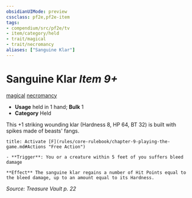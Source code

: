 ```yaml
---
obsidianUIMode: preview
cssclass: pf2e,pf2e-item
tags:
- compendium/src/pf2e/tv
- item/category/held
- trait/magical
- trait/necromancy
aliases: ["Sanguine Klar"]
---
```

# Sanguine Klar *Item 9+*  
[magical](rules/traits/magical.md "Magical Item Trait")  [necromancy](rules/traits/necromancy.md "Necromancy School Trait")  

- **Usage** held in 1 hand; **Bulk** 1
- **Category** Held

This +1 striking wounding klar (Hardness 8, HP 64, BT 32) is built with spikes made of beasts' fangs.

```ad-embed-ability
title: Activate [F](rules/core-rulebook/chapter-9-playing-the-game.md#Actions "Free Action")

- **Trigger**: You or a creature within 5 feet of you suffers bleed damage

**Effect** The sanguine klar regains a number of Hit Points equal to the bleed damage, up to an amount equal to its Hardness.
```

*Source: Treasure Vault p. 22*